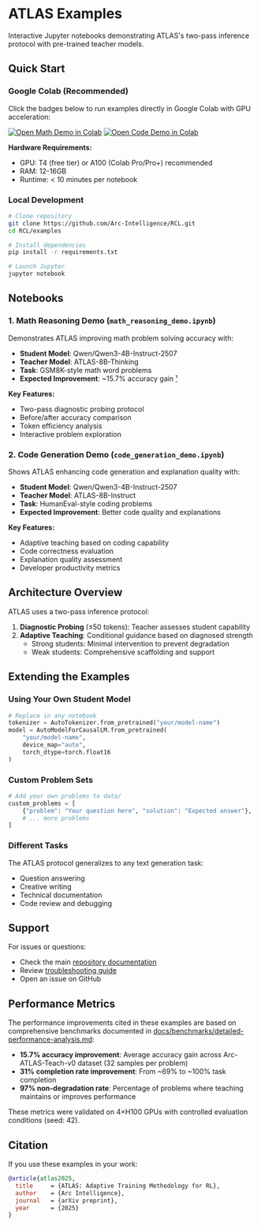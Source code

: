 # ATLAS Examples

Interactive Jupyter notebooks demonstrating ATLAS's two-pass inference protocol with pre-trained teacher models.

## Quick Start

### Google Colab (Recommended)
Click the badges below to run examples directly in Google Colab with GPU acceleration:

[![Open Math Demo in Colab](https://colab.research.google.com/assets/colab-badge.svg)](https://colab.research.google.com/github/Arc-Intelligence/RCL/blob/main/examples/math_reasoning_demo.ipynb)
[![Open Code Demo in Colab](https://colab.research.google.com/assets/colab-badge.svg)](https://colab.research.google.com/github/Arc-Intelligence/RCL/blob/main/examples/code_generation_demo.ipynb)

**Hardware Requirements:**
- GPU: T4 (free tier) or A100 (Colab Pro/Pro+) recommended
- RAM: 12-16GB
- Runtime: < 10 minutes per notebook

### Local Development
```bash
# Clone repository
git clone https://github.com/Arc-Intelligence/RCL.git
cd RCL/examples

# Install dependencies
pip install -r requirements.txt

# Launch Jupyter
jupyter notebook
```

## Notebooks

### 1. Math Reasoning Demo (`math_reasoning_demo.ipynb`)
Demonstrates ATLAS improving math problem solving accuracy with:
- **Student Model**: Qwen/Qwen3-4B-Instruct-2507
- **Teacher Model**: ATLAS-8B-Thinking
- **Task**: GSM8K-style math word problems
- **Expected Improvement**: ~15.7% accuracy gain [¹](#performance-metrics)

**Key Features:**
- Two-pass diagnostic probing protocol
- Before/after accuracy comparison
- Token efficiency analysis
- Interactive problem exploration

### 2. Code Generation Demo (`code_generation_demo.ipynb`)
Shows ATLAS enhancing code generation and explanation quality with:
- **Student Model**: Qwen/Qwen3-4B-Instruct-2507  
- **Teacher Model**: ATLAS-8B-Instruct
- **Task**: HumanEval-style coding problems
- **Expected Improvement**: Better code quality and explanations

**Key Features:**
- Adaptive teaching based on coding capability
- Code correctness evaluation
- Explanation quality assessment
- Developer productivity metrics

## Architecture Overview

ATLAS uses a two-pass inference protocol:

1. **Diagnostic Probing** (≤50 tokens): Teacher assesses student capability
2. **Adaptive Teaching**: Conditional guidance based on diagnosed strength
   - Strong students: Minimal intervention to prevent degradation
   - Weak students: Comprehensive scaffolding and support

## Extending the Examples

### Using Your Own Student Model
```python
# Replace in any notebook
tokenizer = AutoTokenizer.from_pretrained("your/model-name")
model = AutoModelForCausalLM.from_pretrained(
    "your/model-name",
    device_map="auto",
    torch_dtype=torch.float16
)
```

### Custom Problem Sets
```python
# Add your own problems to data/
custom_problems = [
    {"problem": "Your question here", "solution": "Expected answer"},
    # ... more problems
]
```

### Different Tasks
The ATLAS protocol generalizes to any text generation task:
- Question answering
- Creative writing
- Technical documentation
- Code review and debugging

## Support

For issues or questions:
- Check the main [repository documentation](../README.md)
- Review [troubleshooting guide](../docs/)
- Open an issue on GitHub

## Performance Metrics

The performance improvements cited in these examples are based on comprehensive benchmarks documented in [docs/benchmarks/detailed-performance-analysis.md](../docs/benchmarks/detailed-performance-analysis.md):

- **15.7% accuracy improvement**: Average accuracy gain across Arc-ATLAS-Teach-v0 dataset (32 samples per problem)
- **31% completion rate improvement**: From ~69% to ~100% task completion
- **97% non-degradation rate**: Percentage of problems where teaching maintains or improves performance

These metrics were validated on 4×H100 GPUs with controlled evaluation conditions (seed: 42).

## Citation

If you use these examples in your work:

```bibtex
@article{atlas2025,
  title     = {ATLAS: Adaptive Training Methodology for RL},
  author    = {Arc Intelligence},
  journal   = {arXiv preprint},
  year      = {2025}
}
```